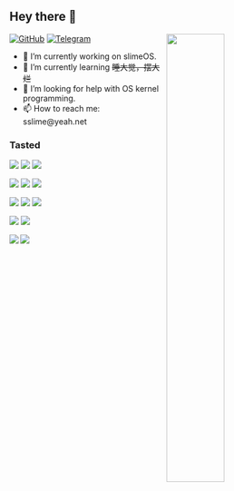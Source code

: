 ## Hey there 👋

<img align="right" block src="https://github-readme-stats.vercel.app/api?username=sslime336&show_icons=true&theme=dracula" width="45%" />

[![GitHub](https://img.shields.io/badge/github-%23100000.svg?&style=for-the-badge&logo=github&logoColor=white)](https://github.com/sslime336)
[![Telegram](https://img.shields.io/badge/telegram-%232B5278.svg?&style=for-the-badge&logo=telegram&logoColor=white)](https://t.me/sslime336)

<ul>
  <li>🔭 I’m currently working on slimeOS.</li>
  <li>🌱 I’m currently learning <del>睡大觉，摆大烂</del></li>
  <li>🤔 I’m looking for help with OS kernel programming.</li>
  <li>📫 How to reach me: sslime@yeah.net</li>
</ul>

<div align="left">
  <p></p>
  <h3 align="left">Tasted</h3>
  <img src="https://img.shields.io/badge/Nim-111f2c?style=for-the-badge&logo=nim"/>
  <img src="https://img.shields.io/badge/Rust-F07416?style=for-the-badge&logo=rust"/>
  <img src="https://img.shields.io/badge/Javascript-398FDC?style=for-the-badge&logo=javascript"/>
  <p></p>
  <img src="https://img.shields.io/badge/Golang-111f2c?style=for-the-badge&logo=go"/>
  <img src="https://img.shields.io/badge/Kotlin-BAF050?style=for-the-badge&logo=kotlin"/>
  <img src="https://img.shields.io/badge/Vim-2ba840?style=for-the-badge&logo=vim"/>
  <p></p>
  <img src="https://img.shields.io/badge/Android-EE5079?style=for-the-badge&logo=android"/>
  <img src="https://img.shields.io/badge/C-2d3834?style=for-the-badge&logo=c"/>
  <img src="https://img.shields.io/badge/Lua-0f203b?style=for-the-badge&logo=lua"/>
  <p></p>
  <img src="https://img.shields.io/badge/Python-0f203b?style=for-the-badge&logo=python"/>
  <img src="https://img.shields.io/badge/TypeScript-5618C4?style=for-the-badge&logo=typescript"/>
</div>

<p></p>

<div>
  <img align="left" src="https://github-readme-stats.vercel.app/api/top-langs/?username=sslime336&layout=compact&langs_count=10&exclude_repo=risc-v-roam&theme=dracula" />
  <img align="center" src="https://user-images.githubusercontent.com/97684920/223184747-8fb39d2b-64ed-42c3-b9e2-3acd309df2df.gif" />
</div>
